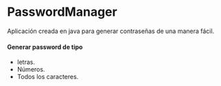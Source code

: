 # PasswordManager

Aplicación creada en java para generar contraseñas de una manera fácil.

#### Generar password de tipo

- letras.
- Números.
- Todos los caracteres.
